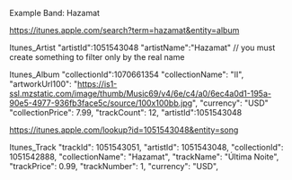 Example Band: Hazamat

https://itunes.apple.com/search?term=hazamat&entity=album

Itunes_Artist
"artistId":1051543048
"artistName":"Hazamat" // you must create something to filter only by the real name

Itunes_Album
"collectionId":1070661354
"collectionName": "II",
"artworkUrl100": "https://is1-ssl.mzstatic.com/image/thumb/Music69/v4/6e/c4/a0/6ec4a0d1-195a-90e5-4977-936fb3face5c/source/100x100bb.jpg",
"currency": "USD"
"collectionPrice": 7.99,
"trackCount": 12,
"artistId":1051543048
            
https://itunes.apple.com/lookup?id=1051543048&entity=song

Itunes_Track
"trackId": 1051543051,
"artistId": 1051543048,
"collectionId": 1051542888,
"collectionName": "Hazamat",
"trackName": "Última Noite",
"trackPrice": 0.99,
"trackNumber": 1,
"currency": "USD",
